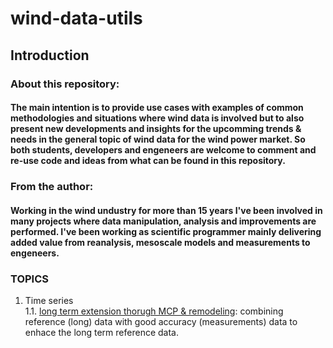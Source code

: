 # wind-data-utils

## Introduction

### About this repository:
#### The main intention is to provide use cases with examples of common methodologies and situations where wind data is involved but to also present new developments and insights for the upcomming trends & needs in the general topic of wind data for the wind power market. So both students, developers and engeneers are welcome to comment and re-use code and ideas from what can be found in this repository.

### From the author:
#### Working in the wind undustry for more than 15 years I've been involved in many projects where data manipulation, analysis and improvements are performed. I've been working as scientific programmer mainly delivering added value from reanalysis, mesoscale models and measurements to engeneers.

### TOPICS
1. Time series<br />
    1.1. [long term extension thorugh MCP & remodeling](long-term-extension-mcp-remodeling.ipynb): combining reference (long) data with good accuracy (measurements) data to enhace the long term reference data. 
